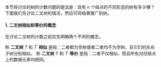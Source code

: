 
本节将讨论的树的计数问题的提法是：具有 n 个结点的不同形态的树有多少棵？下面我们先讨论二叉树的情况，然后可将结果推广到树。

#### 1. 二叉树相似和等价的概念

在讨论二叉树的计数之前应先明确两个不同的概念。

称 **二叉树** $T$ 和 $T^{'}$ **相似** 是指：二者都为空树或者二者均不为空树，且它们的左右子树分别相似。
称 **二叉树** $T$ 和 $T^{'}$ **等价** 是指：二者不仅相似，而且所有对应结点上的数据元素均相同。
